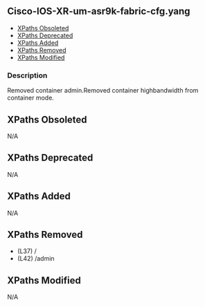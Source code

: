## Cisco-IOS-XR-um-asr9k-fabric-cfg.yang

- [XPaths Obsoleted](#xpaths-obsoleted)
- [XPaths Deprecated](#xpaths-deprecated)
- [XPaths Added](#xpaths-added)
- [XPaths Removed](#xpaths-removed)
- [XPaths Modified](#xpaths-modified)

### Description

Removed container admin.Removed container highbandwidth from container mode.

## XPaths Obsoleted

N/A

## XPaths Deprecated

N/A

## XPaths Added

N/A

## XPaths Removed

- (L37)	/
- (L42)	/admin

## XPaths Modified

N/A

